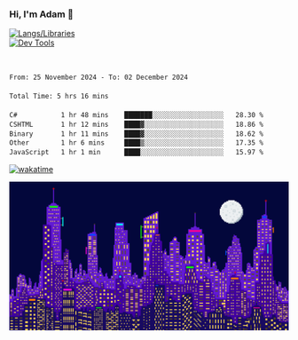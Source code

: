 ### Hi, I'm Adam 👋

[![Langs/Libraries](https://skillicons.dev/icons?i=cs,dotnet,js,css,html,sass,ts,jquery,bootstrap)](https://skillicons.dev)
<br/>
[![Dev Tools](https://skillicons.dev/icons?i=git,github,githubactions,visualstudio)](https://skillicons.dev)

<br/>

<!--START_SECTION:waka-->

```txt
From: 25 November 2024 - To: 02 December 2024

Total Time: 5 hrs 16 mins

C#           1 hr 48 mins    ███████░░░░░░░░░░░░░░░░░░   28.30 %
CSHTML       1 hr 12 mins    ████▓░░░░░░░░░░░░░░░░░░░░   18.86 %
Binary       1 hr 11 mins    ████▓░░░░░░░░░░░░░░░░░░░░   18.62 %
Other        1 hr 6 mins     ████▒░░░░░░░░░░░░░░░░░░░░   17.35 %
JavaScript   1 hr 1 min      ████░░░░░░░░░░░░░░░░░░░░░   15.97 %
```

<!--END_SECTION:waka-->

[![wakatime](https://wakatime.com/badge/user/2234bda2-efd3-47c5-8724-79108edfe9aa.svg)](https://wakatime.com/@2234bda2-efd3-47c5-8724-79108edfe9aa)

![Pixelated city at night](./media/city.gif)
